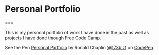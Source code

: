 # Personal Portfolio

===

This is my personal portfolio of work I have done in the past as well as projects I have done through Free Code Camp.

<p data-height="268" data-theme-id="0" data-slug-hash="epbGyb" data-default-tab="result" data-user="t73biz" class='codepen'>See the Pen <a href='http://codepen.io/t73biz/pen/epbGyb/'>Personal Portfolio</a> by Ronald Chaplin (<a href='http://codepen.io/t73biz'>@t73biz</a>) on <a href='http://codepen.io'>CodePen</a>.</p>
<script async src="//assets.codepen.io/assets/embed/ei.js"></script>
